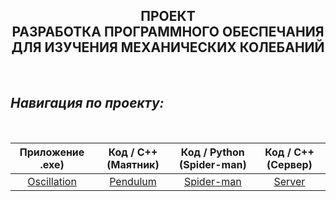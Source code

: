 
<b><h2  align="center">ПРОЕКТ<br> РАЗРАБОТКА ПРОГРАММНОГО ОБЕСПЕЧАНИЯ ДЛЯ ИЗУЧЕНИЯ МЕХАНИЧЕСКИХ КОЛЕБАНИЙ</h2><br></b>

## *Навигация по проекту:*
<br>


Приложение .exe) | Код / C++ (Маятник) | Код / Python (Spider-man) | Код / C++ (Сервер) 
:----: | :---: | :---: | :---:
[Oscillation](./EXE) | [Pendulum](./Pendulum) | [Spider-man](./Spider-man) | [Server](./Server)



